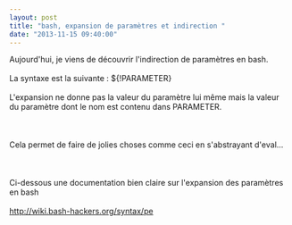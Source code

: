 ```yaml
---
layout: post
title: "bash, expansion de paramètres et indirection "
date: "2013-11-15 09:40:00"
---
```

Aujourd'hui, je viens de découvrir l'indirection de paramètres en bash.<br /><br />La syntaxe est la suivante : ${!PARAMETER}<br /><br />L'expansion ne donne pas la valeur du paramètre lui même mais la valeur du paramètre dont le nom est contenu dans PARAMETER.<br /><br /><script src="http://pastebin.com/embed_js.php?i=bRT22fTD"></script><br /><br />Cela permet de faire de jolies choses comme ceci en s'abstrayant d'eval...<br /><br /><script src="http://pastebin.com/embed_js.php?i=QqLJJqji"></script><br /><br />Ci-dessous une documentation bien claire sur l'expansion des paramètres en bash<br /><br /><a href="http://wiki.bash-hackers.org/syntax/pe">http://wiki.bash-hackers.org/syntax/pe</a><br /><br />
